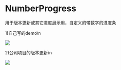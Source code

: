 # NumberProgress
用于版本更新或其它进度展示用，自定义的带数字的进度条

1)自己写的demo\n



![](https://github.com/736008081/NumberProgress/blob/master/image/QQ%E5%9B%BE%E7%89%8720160202144158.png) 


2)公司项目的版本更新\n



![](https://github.com/736008081/NumberProgress/blob/master/image/QQ%E5%9B%BE%E7%89%8720160202144248.jpg)  
